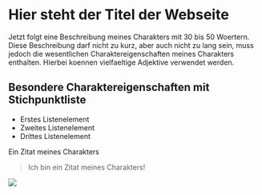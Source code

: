 # Hier steht der Titel der Webseite
Jetzt folgt eine Beschreibung meines Charakters mit 30 bis 50 Woertern. Diese Beschreibung darf nicht zu kurz, aber auch nicht zu lang sein, muss jedoch die wesentlichen Charaktereigenschaften meines Charakters enthalten. Hierbei koennen vielfaeltige Adjektive verwendet werden.
## Besondere Charaktereigenschaften mit Stichpunktliste
* Erstes Listenelement
* Zweites Listenelement
* Drittes Listenelement

Ein Zitat meines Charakters
> Ich bin ein Zitat
> meines Charakters!

<img src="https://upload.wikimedia.org/wikipedia/commons/a/a8/Strichmaennchen.svg">